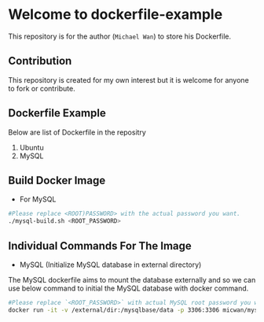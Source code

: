 # Welcome to dockerfile-example

This repository is for the author (`Michael Wan`) to store his Dockerfile.

## Contribution
This repository is created for my own interest but it is welcome for anyone to fork or contribute.

## Dockerfile Example
Below are list of Dockerfile in the repositry
1. Ubuntu
2. MySQL

## Build Docker Image

- For MySQL

``` bash
#Please replace <ROOT)PASSWORD> with the actual password you want.
./mysql-build.sh <ROOT_PASSWORD>
```

## Individual Commands For The Image 

- MySQL (Initialize MySQL database in external directory)

The MySQL dockerfile aims to mount the database externally and so we can use below command to initial the MySQL database with docker command.

``` bash
#Please replace `<ROOT_PASSWORD>` with actual MySQL root password you want.
docker run -it -v /external/dir:/mysqlbase/data -p 3306:3306 micwan/mysql /mysqlbase/init-db-files.sh <ROOT_PASSWORD>
```
